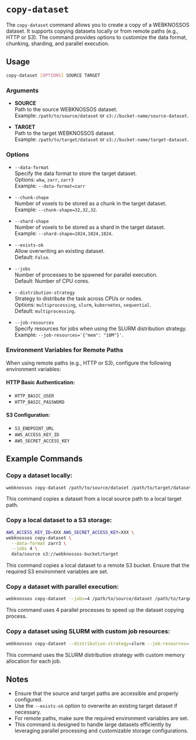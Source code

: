 # `copy-dataset`

The `copy-dataset` command allows you to create a copy of a WEBKNOSSOS dataset. It supports copying datasets locally or from remote paths (e.g., HTTP or S3). The command provides options to customize the data format, chunking, sharding, and parallel execution.

## Usage

```bash
copy-dataset [OPTIONS] SOURCE TARGET
```

### Arguments

- **SOURCE**  
    Path to the source WEBKNOSSOS dataset.  
    Example: `/path/to/source/dataset` or `s3://bucket-name/source-dataset`.

- **TARGET**  
    Path to the target WEBKNOSSOS dataset.  
    Example: `/path/to/target/dataset` or `s3://bucket-name/target-dataset`.

### Options
- `--data-format`  
    Specify the data format to store the target dataset.  
    Options: `wkw`, `zarr`, `zarr3`  
    Example: `--data-format=zarr`

- `--chunk-shape`  
    Number of voxels to be stored as a chunk in the target dataset.  
    Example: `--chunk-shape=32,32,32`.

- `--shard-shape`  
    Number of voxels to be stored as a shard in the target dataset.  
    Example: `--shard-shape=1024,1024,1024`.

- `--exists-ok`  
    Allow overwriting an existing dataset.  
    Default: `False`.

- `--jobs`  
    Number of processes to be spawned for parallel execution.  
    Default: Number of CPU cores.

- `--distribution-strategy`  
    Strategy to distribute the task across CPUs or nodes.  
    Options: `multiprocessing`, `slurm`, `kubernetes`, `sequential`.  
    Default: `multiprocessing`.

- `--job-resources`  
    Specify resources for jobs when using the SLURM distribution strategy.  
    Example: `--job-resources='{"mem": "10M"}'`.

### Environment Variables for Remote Paths

When using remote paths (e.g., HTTP or S3), configure the following environment variables:

#### HTTP Basic Authentication:
- `HTTP_BASIC_USER`  
- `HTTP_BASIC_PASSWORD`

#### S3 Configuration:
- `S3_ENDPOINT_URL`  
- `AWS_ACCESS_KEY_ID`  
- `AWS_SECRET_ACCESS_KEY`

## Example Commands

### Copy a dataset locally:
```bash
webknossos copy-dataset /path/to/source/dataset /path/to/target/dataset
```
This command copies a dataset from a local source path to a local target path.

### Copy a local dataset to a S3 storage:
```bash
AWS_ACCESS_KEY_ID=XXX AWS_SECRET_ACCESS_KEY=XXX \
webknossos copy-dataset \
  --data-format zarr3 \
  --jobs 4 \
  data/source s3://webknossos-bucket/target
```
This command copies a local dataset to a remote S3 bucket. Ensure that the required S3 environment variables are set.

### Copy a dataset with parallel execution:
```bash
webknossos copy-dataset --jobs=4 /path/to/source/dataset /path/to/target/dataset
```
This command uses 4 parallel processes to speed up the dataset copying process.

### Copy a dataset using SLURM with custom job resources:
```bash
webknossos copy-dataset --distribution-strategy=slurm --job-resources='{"mem": "10M"}' /path/to/source/dataset /path/to/target/dataset
```
This command uses the SLURM distribution strategy with custom memory allocation for each job.

## Notes

- Ensure that the source and target paths are accessible and properly configured.
- Use the `--exists-ok` option to overwrite an existing target dataset if necessary.
- For remote paths, make sure the required environment variables are set.
- This command is designed to handle large datasets efficiently by leveraging parallel processing and customizable storage configurations.